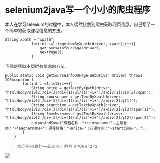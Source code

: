 # selenium2java写一个小小的爬虫程序
本人在学习selenium的过程中，本人偶然接触到爬虫获取网页信息，自己写了一个简单的获取课程信息的方法。


```
String xpath = "xpath";
			for(int i=1;i<getNumByXpath(driver, xpath);i++){
				getCourseInfoOnPage(driver);
				nextPage();
			}
```
下面是获取本页所有信息的方法：


```
public static void getCourseInfoOnPage(WebDriver driver) throws IOException {
		for(int i =1;i<13;i++){
			String price = getTextByXpath(driver, "html/body/div[2]/div[3]/div[1]/ul/li["+i+"]/a/div[1]/div[2]/span");
			String coursename = getTextByXpath(driver, "html/body/div[2]/div[3]/div[1]/ul/li["+i+"]/a/div[2]/p[1]");
			String starttime = getTextByXpath(driver, "html/body/div[2]/div[3]/div[1]/ul/li["+i+"]/a/div[2]/p[2]/span[1]");
			String teachername = getTextByXpath(driver, "html/body/div[2]/div[3]/div[1]/ul/li["+i+"]/a/div[2]/p[2]/span[2]");
			outputAndSave("课程名称："+coursename+"；主讲老师："+teachername+"；课程价格："+price+"；开课时间："+starttime+"。");
		}
	}
```
> 欢迎有兴趣的一起交流：群号:340964272

![](/blog/pic/201712120951590031.png)

<script src="/blog/js/bubbly.js"></script>
<script src="/blog/js/article.js"></script>